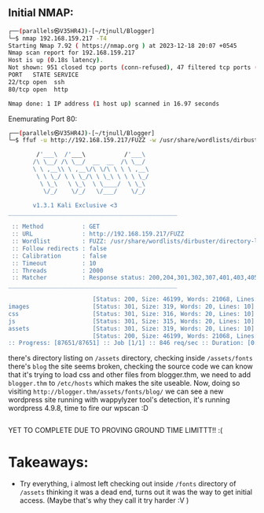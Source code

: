 ## Initial NMAP:

```bash
┌──(parallels㉿V35HR4J)-[~/tjnull/Blogger]
└─$ nmap 192.168.159.217 -T4
Starting Nmap 7.92 ( https://nmap.org ) at 2023-12-18 20:07 +0545
Nmap scan report for 192.168.159.217
Host is up (0.18s latency).
Not shown: 951 closed tcp ports (conn-refused), 47 filtered tcp ports (no-response)
PORT   STATE SERVICE
22/tcp open  ssh
80/tcp open  http

Nmap done: 1 IP address (1 host up) scanned in 16.97 seconds
```

Enemurating Port 80:

```bash
┌──(parallels㉿V35HR4J)-[~/tjnull/Blogger]
└─$ ffuf -u http://192.168.159.217/FUZZ -w /usr/share/wordlists/dirbuster/directory-list-2.3-small.txt -c -ic -t 2000

        /'___\  /'___\           /'___\       
       /\ \__/ /\ \__/  __  __  /\ \__/       
       \ \ ,__\\ \ ,__\/\ \/\ \ \ \ ,__\      
        \ \ \_/ \ \ \_/\ \ \_\ \ \ \ \_/      
         \ \_\   \ \_\  \ \____/  \ \_\       
          \/_/    \/_/   \/___/    \/_/       

       v1.3.1 Kali Exclusive <3
________________________________________________

 :: Method           : GET
 :: URL              : http://192.168.159.217/FUZZ
 :: Wordlist         : FUZZ: /usr/share/wordlists/dirbuster/directory-list-2.3-small.txt
 :: Follow redirects : false
 :: Calibration      : false
 :: Timeout          : 10
 :: Threads          : 2000
 :: Matcher          : Response status: 200,204,301,302,307,401,403,405
________________________________________________

                        [Status: 200, Size: 46199, Words: 21068, Lines: 986]
images                  [Status: 301, Size: 319, Words: 20, Lines: 10]
css                     [Status: 301, Size: 316, Words: 20, Lines: 10]
js                      [Status: 301, Size: 315, Words: 20, Lines: 10]
assets                  [Status: 301, Size: 319, Words: 20, Lines: 10]
                        [Status: 200, Size: 46199, Words: 21068, Lines: 986]
:: Progress: [87651/87651] :: Job [1/1] :: 846 req/sec :: Duration: [0:02:00] :: Errors: 3 ::
```

there's directory listing on `/assets` directory, checking inside `/assets/fonts` there's `blog` the site seems broken, checking the source code we can know that it's trying to load css and other files from blogger.thm, we need to add `blogger.thm` to `/etc/hosts` which makes the site useable. Now, doing so visiting `http://blogger.thm/assets/fonts/blog/` we can see a new wordpress site running with wappylyzer tool's detection, it's running wordpress 4.9.8, time to fire our wpscan :D

```bash

```

YET TO COMPLETE DUE TO PROVING GROUND TIME LIMITTT!! :(
    
# Takeaways:
- Try everything, i almost left checking out inside `/fonts` directory of `/assets` thinking it was a dead end, turns out it was the way to get initial access. (Maybe that's why they call it try harder :V )